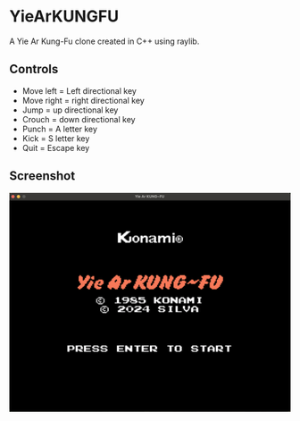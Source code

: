 # YieArKUNGFU

A Yie Ar Kung-Fu clone created in C++ using raylib.

## Controls

* Move left = Left directional key
* Move right = right directional key
* Jump = up directional key
* Crouch = down directional key
* Punch = A letter key
* Kick = S letter key
* Quit = Escape key

## Screenshot

![YieArKUNGFU](ss.png)
